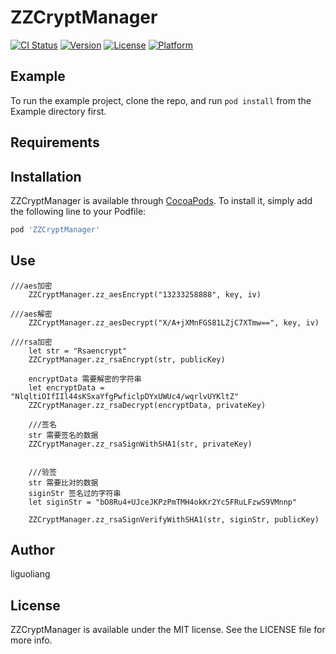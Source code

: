 # ZZCryptManager

[![CI Status](https://img.shields.io/travis/185226139@qq.com/ZZCryptManager.svg?style=flat)](https://travis-ci.org/185226139@qq.com/ZZCryptManager)
[![Version](https://img.shields.io/cocoapods/v/ZZCryptManager.svg?style=flat)](https://cocoapods.org/pods/ZZCryptManager)
[![License](https://img.shields.io/cocoapods/l/ZZCryptManager.svg?style=flat)](https://cocoapods.org/pods/ZZCryptManager)
[![Platform](https://img.shields.io/cocoapods/p/ZZCryptManager.svg?style=flat)](https://cocoapods.org/pods/ZZCryptManager)

## Example

To run the example project, clone the repo, and run `pod install` from the Example directory first.

## Requirements

## Installation

ZZCryptManager is available through [CocoaPods](https://cocoapods.org). To install
it, simply add the following line to your Podfile:

```ruby
pod 'ZZCryptManager'
```

## Use

```
///aes加密
    ZZCryptManager.zz_aesEncrypt("13233258888", key, iv)

///aes解密
    ZZCryptManager.zz_aesDecrypt("X/A+jXMnFGS81LZjC7XTmw==", key, iv)
    
///rsa加密
    let str = "Rsaencrypt"
    ZZCryptManager.zz_rsaEncrypt(str, publicKey)
    
    encryptData 需要解密的字符串
    let encryptData = "NlqltiOIfIIl44sKSxaYfgPwficlpDYxUWUc4/wqrlvUYKltZ"
    ZZCryptManager.zz_rsaDecrypt(encryptData, privateKey)
    
    ///签名
    str 需要签名的数据
    ZZCryptManager.zz_rsaSignWithSHA1(str, privateKey)
    
    
    ///验签
    str 需要比对的数据
    siginStr 签名过的字符串
    let siginStr = "bO8Ru4+UJceJKPzPmTMH4okKr2Yc5FRuLFzwS9VMnnp"
    
    ZZCryptManager.zz_rsaSignVerifyWithSHA1(str, siginStr, publicKey)

```

## Author

liguoliang

## License

ZZCryptManager is available under the MIT license. See the LICENSE file for more info.
